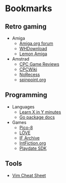 # Bookmarks

## Retro gaming

- Amiga
    - [Amiga.org forum](https://forum.amiga.org/)
    - [WHDownload](https://whdownload.com/)
    - [Lemon Amiga](https://www.spinpoint.org/)
- Amstrad
    - [CPC Game Reviews](https://www.cpcgamereviews.com/)
    - [CPCWiki](https://www.cpcwiki.eu/index.php/Main_Page)
    - [NoRecess](https://norecess464.weebly.com/)
    - [spinpoint.org](https://www.spinpoint.org/)

## Programming

- Languages
    - [Learn X in Y minutes](https://learnxinyminutes.com/)
    - [Go package docs](https://pkg.go.dev/std)
- Games
    - [Pico-8](https://www.lexaloffle.com/pico-8.php)
    - [LÖVE](https://love2d.org/)
    - [IF Archive](https://ifarchive.org/)
    - [IntFiction.org](https://intfiction.org/)
    - [Playdate SDK](https://play.date/dev/)

## Tools

- [Vim Cheat Sheet](https://vim.rtorr.com/)
